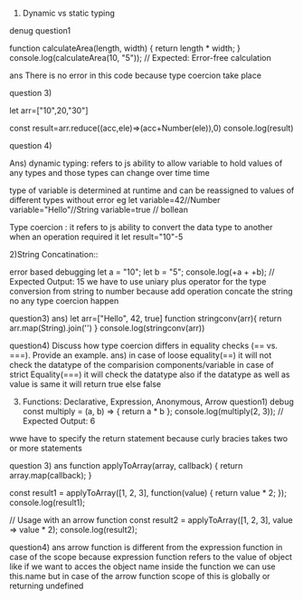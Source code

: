 1) Dynamic vs static typing

denug question1 


function calculateArea(length, width) {
    return length * width;
}
console.log(calculateArea(10, "5")); // Expected: Error-free calculation

ans There is no error in this code because type coercion take place

question 3)

let arr=["10",20,"30"]

const result=arr.reduce((acc,ele)=>(acc+Number(ele)),0)
console.log(result)

question 4) 

Ans) dynamic typing: refers to js ability to allow variable to hold values of any types and those types can change over time
time

type of variable is determined at runtime and can be reassigned to values of different types without error
eg
let variable=42//Number
variable="Hello"//String
variable=true // bollean

Type coercion : it refers to js ability to convert the data type to another when an operation required it
let result="10"-5

2)String Concatination::

error based debugging
let a = "10";
let b = "5";
console.log(+a + +b); // Expected Output: 15
we have to use uniary plus operator for the type conversion from string to number because add
operation concate the string no any type coercion happen

question3)
 ans) let arr=["Hello", 42, true]
function stringconv(arr){
    return arr.map(String).join('')
}
console.log(stringconv(arr))

question4) Discuss how type coercion differs in equality checks (== vs. ===). Provide an example.
ans) in case of loose equality(==) it will not check the datatype of the comparision components/variable
in case of strict Equality(===) it will check the datatype also if the datatype as well as value
is same it will return true else false


3) Functions: Declarative, Expression, Anonymous, Arrow
question1) debug
const multiply = (a, b) => {
    return a * b 
};
console.log(multiply(2, 3)); // Expected Output: 6

wwe have to specify the return statement because curly bracies takes two or more statements

question 3) 
ans function applyToArray(array, callback) {
    return array.map(callback);
}


const result1 = applyToArray([1, 2, 3], function(value) {
    return value * 2;
});
console.log(result1);

// Usage with an arrow function
const result2 = applyToArray([1, 2, 3], value => value * 2);
console.log(result2); 

question4)
ans
arrow function is different from the expression function in case of the scope because expression function refers to the
value of object like if we want to acces the object name inside the function we can use this.name
but in case of the arrow function scope of this is globally or returning undefined






